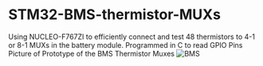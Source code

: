 # STM32-BMS-thermistor-MUXs
Using NUCLEO-F767ZI to efficiently connect and test 48 thermistors to 4-1 or 8-1 MUXs in the battery module.
Programmed in C to read GPIO Pins
Picture of Prototype of the BMS Thermistor Muxes
![BMS](https://github.com/amanda383/STM32-BMS-thermistor-MUXs-/assets/90922145/f2632e04-e46a-48d7-a16f-e811ffb745b4)
